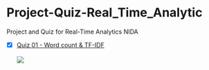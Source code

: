 # Project-Quiz-Real_Time_Analytic
Project and Quiz for Real-Time Analytics NIDA

- [x] [Quiz 01 - Word count & TF-IDF](https://github.com/E4RTTH/Project-Quiz-Real_Time_Analytic/tree/main/Quiz%2001%20-%20Word%20count%20%26%20TF-IDF)
<br /> <br /> 
![](https://img.shields.io/badge/NLP-TF--IDF-orange)

